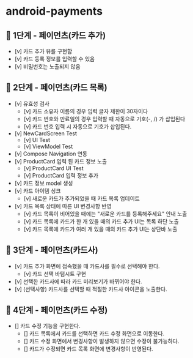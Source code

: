 # android-payments

## 🚀 1단계 - 페이먼츠(카드 추가)

- [v] 카드 추가 뷰를 구현함
- [v] 카드 등록 정보를 입력할 수 있음
- [v] 비밀번호는 노출되지 않음

## 🚀 2단계 - 페이먼츠(카드 목록)

- [v] 유효성 검사
    - [v] 카드 소유자 이름의 경우 입력 글자 제한이 30자이다
    - [v] 카드 번호와 만료일의 경우 입력할 때 자동으로 기호(-, /) 가 삽입된다
    - [v] 카드 번호 입력 시 자동으로 기호가 삽입된다.
- [v] NewCardScreen Test
    - [v] UI Test
    - [v] ViewModel Test
- [v] Compose Navigation 연동
- [v] ProductCard 입력 된 카드 정보 노출
    - [v] ProductCard UI Test
    - [v] ProductCard 입력 정보 추가
- [v] 카드 정보 model 생성
- [v] 카드 아이템 싱크
    - [v] 새로운 카드가 추가되었을 때 카드 목록 업데이트
- [v] 카드 목록 상태에 따른 UI 변경사항 반영
    - [v] 카드 목록이 비어있을 때에는 "새로운 카드를 등록해주세요" 안내 노출
    - [v] 카드 목록에 카드가 한 개 있을 때의 카드 추가 UI는 목록 하단 노출
    - [v] 카드 목록에 카드가 여러 개 있을 때의 카드 추가 UI는 상단바 노출

## 🚀 3단계 - 페이먼츠(카드사)

- [v] 카드 추가 화면에 접속했을 때 카드사를 필수로 선택해야 한다.
    - [v] 카드 선택 바텀시트 구현
- [v] 선택한 카드사에 따라 카드 미리보기가 바뀌어야 한다.
- [v] (선택사항) 카드사를 선택할 때 적절한 카드사 아이콘을 노출한다.

## 🚀 4단계 - 페이먼츠(카드 수정)

- [] 카드 수정 기능을 구현한다.
    - [] 카드 목록에서 카드를 선택하면 카드 수정 화면으로 이동한다.
    - [] 카드 수정 화면에서 변경사항이 발생하지 않으면 수정이 불가능하다.
    - [] 카드가 수정되면 카드 목록 화면에 변경사항이 반영된다.
